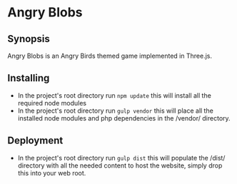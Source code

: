 # Angry Blobs

## Synopsis
Angry Blobs is an Angry Birds themed game implemented in Three.js.

## Installing
* In the project's root directory run `npm update` this will install all the required node modules
* In the project's root directory run `gulp vendor` this will place all the installed node modules and php dependencies in the /vendor/ directory.

## Deployment
* In the project's root directory run `gulp dist` this will populate the /dist/ directory with all the needed content to host the website, simply drop this into your web root.
